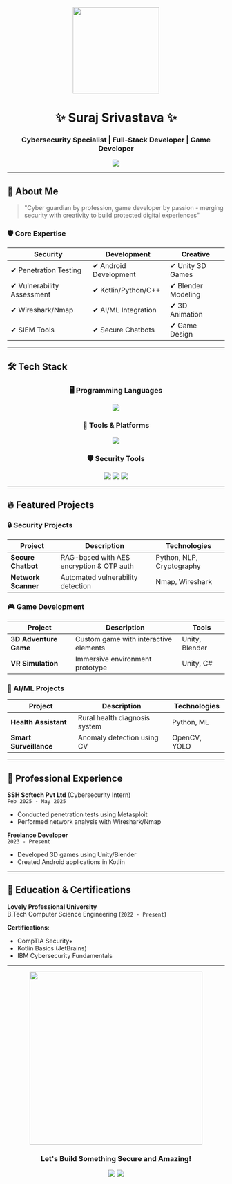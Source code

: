 <div align="center">
  <img src="https://media3.giphy.com/media/v1.Y2lkPTc5MGI3NjExcW5yY3Z4d3Y1b2V5Z2V0eGx4dWJqY2R2bGJqZzV6eGJmY3B1eWZ5biZlcD12MV9pbnRlcm5hbF9naWZfYnlfaWQmY3Q9cw/qgQUggAC3Pfv687qPC/giphy.gif" width="200"/>
  
  <h1>✨ Suraj Srivastava ✨</h1>
  <h3>Cybersecurity Specialist | Full-Stack Developer | Game Developer</h3>
  
  <p>
    <img src="https://readme-typing-svg.herokuapp.com?font=Fira+Code&size=24&duration=3500&color=00FF00&center=true&width=600&lines=Building+Secure+Systems;Developing+3D+Games;Creating+AI+Solutions;Specializing+in+Penetration+Testing" />
  </p>
</div>

---

## 🔐 About Me
> "Cyber guardian by profession, game developer by passion - merging security with creativity to build protected digital experiences"

### 🛡️ Core Expertise
| **Security** | **Development** | **Creative** |
|--------------|----------------|-------------|
| ✔ Penetration Testing | ✔ Android Development | ✔ Unity 3D Games |
| ✔ Vulnerability Assessment | ✔ Kotlin/Python/C++ | ✔ Blender Modeling |
| ✔ Wireshark/Nmap | ✔ AI/ML Integration | ✔ 3D Animation |
| ✔ SIEM Tools | ✔ Secure Chatbots | ✔ Game Design |

---

## 🛠️ Tech Stack
<div align="center">
  <h3>🖥️ Programming Languages</h3>
  <img src="https://skillicons.dev/icons?i=python,cpp,kotlin,java&perline=4">
  
  <h3>🔧 Tools & Platforms</h3>
  <img src="https://skillicons.dev/icons?i=androidstudio,unity,blender,git,github,docker&perline=6">
  
  <h3>🛡️ Security Tools</h3>
  <img src="https://img.shields.io/badge/-Wireshark-1679C2?style=flat&logo=wireshark&logoColor=white">
  <img src="https://img.shields.io/badge/-Metasploit-259D9D?style=flat">
  <img src="https://img.shields.io/badge/-Nmap-31A8FF?style=flat&logo=Nmap&logoColor=white">
</div>

---

## 🔥 Featured Projects

### 🔒 Security Projects
| Project | Description | Technologies |
|---------|-------------|--------------|
| **Secure Chatbot** | RAG-based with AES encryption & OTP auth | Python, NLP, Cryptography |
| **Network Scanner** | Automated vulnerability detection | Nmap, Wireshark |

### 🎮 Game Development
| Project | Description | Tools |
|---------|-------------|-------|
| **3D Adventure Game** | Custom game with interactive elements | Unity, Blender |
| **VR Simulation** | Immersive environment prototype | Unity, C# |

### 🤖 AI/ML Projects
| Project | Description | Technologies |
|---------|-------------|--------------|
| **Health Assistant** | Rural health diagnosis system | Python, ML |
| **Smart Surveillance** | Anomaly detection using CV | OpenCV, YOLO |

---

## 💼 Professional Experience
**SSH Softech Pvt Ltd** (Cybersecurity Intern)  
`Feb 2025 - May 2025`  
- Conducted penetration tests using Metasploit
- Performed network analysis with Wireshark/Nmap

**Freelance Developer**  
`2023 - Present`  
- Developed 3D games using Unity/Blender
- Created Android applications in Kotlin

---

## 📜 Education & Certifications
**Lovely Professional University**  
B.Tech Computer Science Engineering (`2022 - Present`)  

**Certifications**:
- CompTIA Security+
- Kotlin Basics (JetBrains)
- IBM Cybersecurity Fundamentals

---

<div align="center">
  <img src="https://media.giphy.com/media/ZVik7pBtu9dNS/giphy.gif" width="400">
  <h3>Let's Build Something Secure and Amazing!</h3>
  <p>
    <a href="https://www.linkedin.com/in/suraj-sri/"><img src="https://img.shields.io/badge/LinkedIn-Connect-blue?style=for-the-badge"></a>
    <a href="mailto:rajsrivastav1819@gmail.com"><img src="https://img.shields.io/badge/Email-Contact-red?style=for-the-badge"></a>
  </p>
</div>
